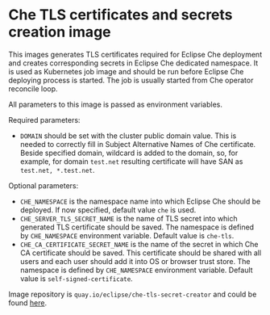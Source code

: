 # Che TLS certificates and secrets creation image

This images generates TLS certificates required for Eclipse Che deployment and creates corresponding secrets in Eclipse Che dedicated namespace.
It is used as Kubernetes job image and should be run before Eclipse Che deploying process is started.
The job is usually started from Che operator reconcile loop.

All parameters to this image is passed as environment variables.

Required parameters:

 - `DOMAIN` should be set with the cluster public domain value.
   This is needed to correctly fill in Subject Alternative Names of Che certificate.
   Beside specified domain, wildcard is added to the domain, so, for example, for domain `test.net` resulting certificate will have SAN as `test.net, *.test.net`.

Optional parameters:

 - `CHE_NAMESPACE` is the namespace name into which Eclipse Che should be deployed.
   If now specified, default value `che` is used.
 - `CHE_SERVER_TLS_SECRET_NAME` is the name of TLS secret into which generated TLS certificate should be saved.
   The namespace is defined by `CHE_NAMESPACE` environment variable.
   Default value is `che-tls`.
 - `CHE_CA_CERTIFICATE_SECRET_NAME` is the name of the secret in which Che CA certificate should be saved.
   This certificate should be shared with all users and each user should add it into OS or browser trust store.
   The namespace is defined by `CHE_NAMESPACE` environment variable.
   Default value is `self-signed-certificate`.

Image repository is `quay.io/eclipse/che-tls-secret-creator` and could be found [here](https://quay.io/repository/eclipse/che-tls-secret-creator).
